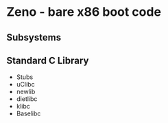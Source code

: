 Zeno - bare x86 boot code
=========================

Subsystems
----------

Standard C Library
------------------
* Stubs
* uClibc
* newlib
* dietlibc
* klibc
* Baselibc

